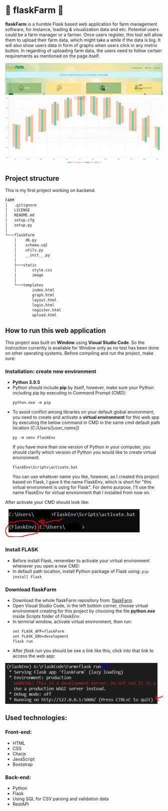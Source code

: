 # :herb: flaskFarm :herb: 
**flaskFarm** is a humble Flask based web application for farm management software, for instance, loading & visualization data and etc. Potential users could be a farm manager or a farmer. Once users register, this tool will allow them to upload their farm data, which might take a while if the data is big. It will also show users data in form of graphs when users click in any metric button. In regarding of uploading farm data, the users need to follow certain requirements as mentioned on the page itself. 

![image](https://github.com/binhnhu1409/flaskFarm/blob/main/flaskFarm/static/readme_image/sample.JPG)
![image](https://github.com/binhnhu1409/flaskFarm/blob/main/flaskFarm/static/readme_image/sample2.JPG)

## Project structure
This is my first project working on backend.
```
FARM
│   .gitignore
│   LICENSE
│   README.md
│   setup.cfg
│   setup.py
│
└───flaskFarm
    |    db.py
    │    schema.sql
    │    utils.py
    │    __init__.py
    │
    ├───static
    │       style.css
    |       image
    │
    └───templates
            index.html
            graph.html
            layout.html
            login.html
            register.html
            upload.html
```

## How to run this web application
This project was built on **Window** using **Visual Studio Code**. So the instruction currently is available for Window only as no test has been done on other operating systems. Before compiling and run the project, make sure:

### Installation: create new environment
- **Python 3.9.5**
- Python should include **pip** by itself, however, make sure your Python including pip by executing in Command Prompt (CMD):
	```
	python.exe -m pip
	```
- To avoid conflict among libraries on your default global environment, you need to create and activate a **virtual environment** for this web app by executing the below command in CMD in the same cmd default path location *(C:/Users/[user_name])*
	```
	py -m venv FlaskEnv
	```
    If you have more than one version of Python in your computer, you should clarify which version of Python you would like to create virtual environment.
	```
	FlaskEnv\Scripts\activate.bat
	```
    You can use whatever name you like, however, as I created this project based on Flask, I gave it the name FlaskEnv, which is short for "this virtual environment is using for Flask". For demo purpose, I'll use the name FlaskEnv for virtual environment that I installed from now on.

After activate your CMD should look like:

![image](https://github.com/binhnhu1409/flaskFarm/blob/clear_ver1/flaskFarm/static/readme_image/activate_venv.png)

### Install FLASK
- Before install Flask, remember to activate your virtual environment whenever you open a new CMD:
- In default path location, install Python package of Flask using:
		```
		pip install Flask
		```
### Download flaskFarm
- Download the whole flaskFarm repository from: [flaskFarm](https://github.com/binhnhu1409/flaskFarm)
- Open Visual Studio Code, in the left bottom corner, choose virtual environment creating for this project by choosing the file **python.exe** inside *Scripts* folder of *FlaskEnv*.
- In terminal window, activate virtual environment, then run:
    ```
    set FLASK_APP=flaskFarm
    set FLASK_ENV=development
    flask run
    ```
- After *flask run* you should be see a link like this, click into that link to access the web app:

![image](https://github.com/binhnhu1409/flaskFarm/blob/clear_ver1/flaskFarm/static/readme_image/flask%20run.png)


## Used technologies:
### Front-end:
- HTML
- CSS
- Charjs
- JavaScript
- Bootstrap

### Back-end:
- Python
- Flask
- Using SQL for CSV parsing and validation data
- RestAPI 















 
